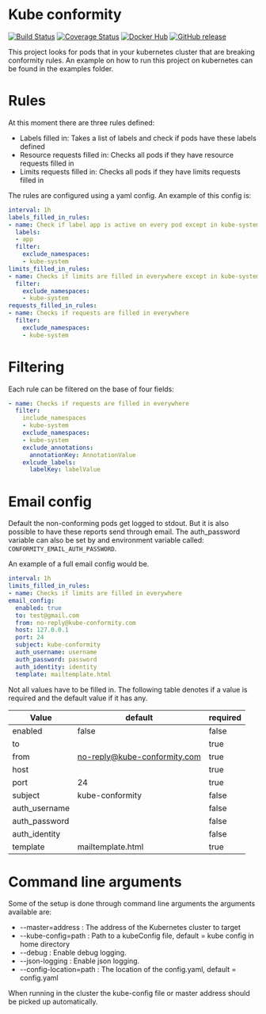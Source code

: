 # Kube conformity

[![Build Status](https://travis-ci.org/stijndehaes/kube-conformity.svg?branch=master)](https://travis-ci.org/stijndehaes/kube-conformity)
[![Coverage Status](https://coveralls.io/repos/github/stijndehaes/kube-conformity/badge.svg?branch=master)](https://coveralls.io/github/stijndehaes/kube-conformity?branch=master)
[![Docker Hub](https://img.shields.io/docker/build/sdehaes/kube-conformity.svg)](https://hub.docker.com/r/sdehaes/kube-conformity/)
[![GitHub release](https://img.shields.io/github/release/stijndehaes/kube-conformity.svg)](https://github.com/stijndehaes/kube-conformity/releases)

This project looks for pods that in your kubernetes cluster that are breaking conformity rules.
An example on how to run this project on kubernetes can be found in the examples folder.

# Rules

At this moment there are three rules defined:

* Labels filled in: Takes a list of labels and check if pods have these labels defined
* Resource requests filled in: Checks all pods if they have resource requests filled in
* Limits requests filled in: Checks all pods if they have limits requests filled in

The rules are configured using a yaml config. An example of this config is:

```yaml
interval: 1h
labels_filled_in_rules:
- name: Check if label app is active on every pod except in kube-system
  labels:
  - app
  filter:
    exclude_namespaces:
    - kube-system
limits_filled_in_rules:
- name: Checks if limits are filled in everywhere except in kube-system
  filter:
    exclude_namespaces:
    - kube-system
requests_filled_in_rules:
- name: Checks if requests are filled in everywhere
  filter:
    exclude_namespaces:
    - kube-system
```

# Filtering
Each rule can be filtered on the base of four fields:

```yaml
- name: Checks if requests are filled in everywhere
  filter:
    include_namespaces
    - kube-system
    exclude_namespaces:
    - kube-system
    exclude_annotations:
      annotationKey: AnnotationValue
    exlcude_labels:
      labelKey: labelValue
```


# Email config
Default the non-conforming pods get logged to stdout.
But it is also possible to have these reports send through email.
The auth_password variable can also be set by and environment variable called: `CONFORMITY_EMAIL_AUTH_PASSWORD`.

An example of a full email config would be.

```yaml
interval: 1h
limits_filled_in_rules:
- name: Checks if limits are filled in everywhere
email_config:
  enabled: true
  to: test@gmail.com
  from: no-reply@kube-conformity.com
  host: 127.0.0.1
  port: 24
  subject: kube-conformity
  auth_username: username
  auth_password: password
  auth_identity: identity
  template: mailtemplate.html
```

Not all values have to be filled in. The following table denotes if a value is required and the default value if it has any.

| Value         | default                       | required  |
| ------------- | ----------------------------- | --------- |
| enabled       | false                         | false     |
| to            |                               | true      |
| from          | no-reply@kube-conformity.com  | true      |
| host          |                               | true      |
| port          | 24                            | true      |
| subject       | kube-conformity               | false     |
| auth_username |                               | false     |
| auth_password |                               | false     |
| auth_identity |                               | false     |
| template      | mailtemplate.html             | true      |

# Command line arguments

Some of the setup is done through command line arguments the arguments available are:

* --master=address : The address of the Kubernetes cluster to target
* --kube-config=path : Path to a kubeConfig file, default = kube config in home directory
* --debug : Enable debug logging.
* --json-logging : Enable json logging.
* --config-location=path : The location of the config.yaml, default = config.yaml

When running in the cluster the kube-config file or master address should be picked up automatically.